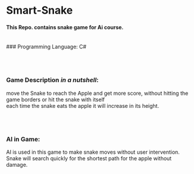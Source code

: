 # Smart-Snake
<h4>This Repo. contains snake game for Ai course.</h4>
<br>
### Programming Language:
C#


<br><br>
### Game Description *in a nutshell*:
move the Snake to reach the Apple and get more score, without hitting the game borders or hit the snake with itself <br>
each time the snake eats the apple it will increase in its height.


<br><br>
### AI in Game:
AI is used in this game to make snake moves without user intervention.<br>
Snake will search quickly for the shortest path for the apple without damage. 

